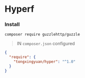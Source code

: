 # Hyperf

### Install

```
composer require guzzlehttp/guzzle
```

> IN `composer.json` configured

````json
{
  "require": {
    "tongxingyuan/hyper": "^1.0"
  }
}
````